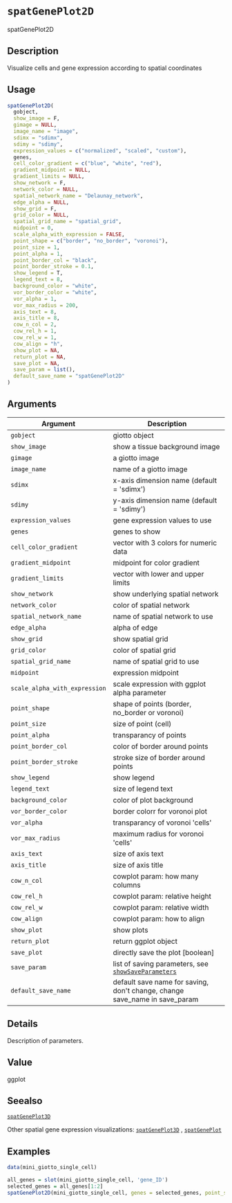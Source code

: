 # `spatGenePlot2D`

spatGenePlot2D


## Description

Visualize cells and gene expression according to spatial coordinates


## Usage

```r
spatGenePlot2D(
  gobject,
  show_image = F,
  gimage = NULL,
  image_name = "image",
  sdimx = "sdimx",
  sdimy = "sdimy",
  expression_values = c("normalized", "scaled", "custom"),
  genes,
  cell_color_gradient = c("blue", "white", "red"),
  gradient_midpoint = NULL,
  gradient_limits = NULL,
  show_network = F,
  network_color = NULL,
  spatial_network_name = "Delaunay_network",
  edge_alpha = NULL,
  show_grid = F,
  grid_color = NULL,
  spatial_grid_name = "spatial_grid",
  midpoint = 0,
  scale_alpha_with_expression = FALSE,
  point_shape = c("border", "no_border", "voronoi"),
  point_size = 1,
  point_alpha = 1,
  point_border_col = "black",
  point_border_stroke = 0.1,
  show_legend = T,
  legend_text = 8,
  background_color = "white",
  vor_border_color = "white",
  vor_alpha = 1,
  vor_max_radius = 200,
  axis_text = 8,
  axis_title = 8,
  cow_n_col = 2,
  cow_rel_h = 1,
  cow_rel_w = 1,
  cow_align = "h",
  show_plot = NA,
  return_plot = NA,
  save_plot = NA,
  save_param = list(),
  default_save_name = "spatGenePlot2D"
)
```


## Arguments

Argument      |Description
------------- |----------------
`gobject`     |     giotto object
`show_image`     |     show a tissue background image
`gimage`     |     a giotto image
`image_name`     |     name of a giotto image
`sdimx`     |     x-axis dimension name (default = 'sdimx')
`sdimy`     |     y-axis dimension name (default = 'sdimy')
`expression_values`     |     gene expression values to use
`genes`     |     genes to show
`cell_color_gradient`     |     vector with 3 colors for numeric data
`gradient_midpoint`     |     midpoint for color gradient
`gradient_limits`     |     vector with lower and upper limits
`show_network`     |     show underlying spatial network
`network_color`     |     color of spatial network
`spatial_network_name`     |     name of spatial network to use
`edge_alpha`     |     alpha of edge
`show_grid`     |     show spatial grid
`grid_color`     |     color of spatial grid
`spatial_grid_name`     |     name of spatial grid to use
`midpoint`     |     expression midpoint
`scale_alpha_with_expression`     |     scale expression with ggplot alpha parameter
`point_shape`     |     shape of points (border, no_border or voronoi)
`point_size`     |     size of point (cell)
`point_alpha`     |     transparancy of points
`point_border_col`     |     color of border around points
`point_border_stroke`     |     stroke size of border around points
`show_legend`     |     show legend
`legend_text`     |     size of legend text
`background_color`     |     color of plot background
`vor_border_color`     |     border colorr for voronoi plot
`vor_alpha`     |     transparancy of voronoi 'cells'
`vor_max_radius`     |     maximum radius for voronoi 'cells'
`axis_text`     |     size of axis text
`axis_title`     |     size of axis title
`cow_n_col`     |     cowplot param: how many columns
`cow_rel_h`     |     cowplot param: relative height
`cow_rel_w`     |     cowplot param: relative width
`cow_align`     |     cowplot param: how to align
`show_plot`     |     show plots
`return_plot`     |     return ggplot object
`save_plot`     |     directly save the plot [boolean]
`save_param`     |     list of saving parameters, see [`showSaveParameters`](#showsaveparameters)
`default_save_name`     |     default save name for saving, don't change, change save_name in save_param


## Details

Description of parameters.


## Value

ggplot


## Seealso

[`spatGenePlot3D`](#spatgeneplot3d) 
 
 Other spatial gene expression visualizations:
 [`spatGenePlot3D`](#spatgeneplot3d) ,
 [`spatGenePlot`](#spatgeneplot)


## Examples

```r
data(mini_giotto_single_cell)

all_genes = slot(mini_giotto_single_cell, 'gene_ID')
selected_genes = all_genes[1:2]
spatGenePlot2D(mini_giotto_single_cell, genes = selected_genes, point_size = 3)
```



